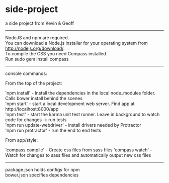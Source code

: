 # side-project
a side project from Kevin &amp; Geoff

---
NodeJS and npm are required.  
You can download a Node.js installer for your operating system from http://nodejs.org/download/.  
To compile the CSS you need Compass installed  
Run  sudo gem install compass

---
console commands:

From the top of the project:  

'npm install' - Install the dependencies in the local node_modules folder. Calls bower install behind the scenes  
'npm start' - start a local development web server. Find app at http://localhost:8000/app  
'npm test'  - start the karma unit test runner. Leave in background to watch code for changes -> run tests  
'npm run update-webdriver' - install drivers needed by Protractor     
'npm run protractor' - run the end to end tests

From app/style:  

'compass compile' - Create css files from sass files
'compass watch' - Watch for changes to sass files and automatically output new css files

---
package.json holds configs for npm     
bower.json specifies dependencies 
